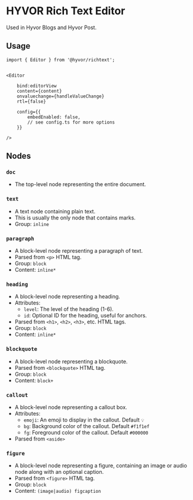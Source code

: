 # HYVOR Rich Text Editor

Used in Hyvor Blogs and Hyvor Post.

## Usage

```svelte
import { Editor } from '@hyvor/richtext';


<Editor

    bind:editorView
    content={content}
    onvaluechange={handleValueChange}
    rtl={false}

    config={{
        embedEnabled: false,
        // see config.ts for more options
    }}

/>
```


## Nodes

###  `doc`

- The top-level node representing the entire document.

### `text`

- A text node containing plain text. 
- This is usually the only node that contains marks.
- Group: `inline`

### `paragraph`

- A block-level node representing a paragraph of text.
- Parsed from `<p>` HTML tag.
- Group: `block`
- Content: `inline*`

### `heading`

- A block-level node representing a heading.
- Attributes:
  - `level`: The level of the heading (1-6).
  - `id`: Optional ID for the heading, useful for anchors.
- Parsed from `<h1>`, `<h2>`, `<h3>`, etc. HTML tags.
- Group: `block`
- Content: `inline*`

### `blockquote`

- A block-level node representing a blockquote.
- Parsed from `<blockquote>` HTML tag.
- Group: `block`
- Content: `block+`

### `callout`

- A block-level node representing a callout box.
- Attributes:
  - `emoji`: An emoji to display in the callout. Default `💡`
  - `bg`: Background color of the callout. Default `#f1f1ef`
  - `fg`: Foreground color of the callout. Default `#000000`
- Parsed from `<aside>`

### `figure`

- A block-level node representing a figure, containing an image or audio node along with an optional caption.
- Parsed from `<figure>` HTML tag.
- Group: `block`
- Content: `(image|audio) figcaption`
